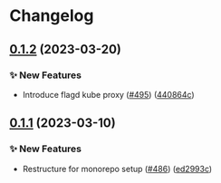 # Changelog

## [0.1.2](https://github.com/open-feature/flagd/compare/kube-flagd-proxy/v0.1.1...kube-flagd-proxy/v0.1.2) (2023-03-20)


### ✨ New Features

* Introduce flagd kube proxy ([#495](https://github.com/open-feature/flagd/issues/495)) ([440864c](https://github.com/open-feature/flagd/commit/440864ce87174618321c9d5146221490d8f07b24))

## [0.1.1](https://github.com/open-feature/flagd/compare/kube-flagd-proxy-v0.1.0...kube-flagd-proxy/v0.1.1) (2023-03-10)


### ✨ New Features

* Restructure for monorepo setup ([#486](https://github.com/open-feature/flagd/issues/486)) ([ed2993c](https://github.com/open-feature/flagd/commit/ed2993cd67b8a46db3beb6bb8a360e1aa20349da))
